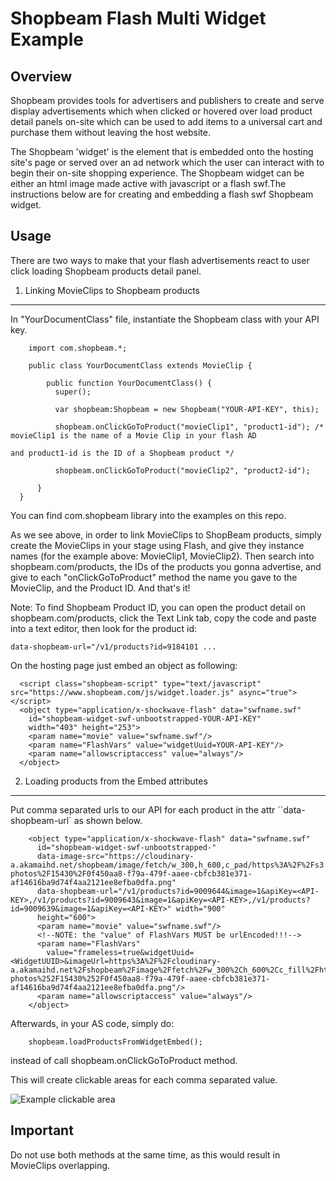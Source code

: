 Shopbeam Flash Multi Widget Example
====================

Overview
-----

Shopbeam provides tools for advertisers and publishers to create and serve display advertisements which when clicked or hovered over load product detail panels on-site which can be used to add items to a universal cart and purchase them without leaving the host website.

The Shopbeam 'widget' is the element that is embedded onto the hosting site's page or served over an ad network which the user can interact with to begin their on-site shopping experience. The Shopbeam widget can be either an html image made active with javascript or a flash swf.The instructions below are for creating and embedding a flash swf Shopbeam widget.

Usage
-----

There are two ways to make that your flash advertisements react to user click loading Shopbeam products detail panel.

1) Linking MovieClips to Shopbeam products
-----

In "YourDocumentClass" file, instantiate the Shopbeam class with your API key.

```
    import com.shopbeam.*;

    public class YourDocumentClass extends MovieClip {

        public function YourDocumentClass() { 
          super();
         
          var shopbeam:Shopbeam = new Shopbeam("YOUR-API-KEY", this);
         
          shopbeam.onClickGoToProduct("movieClip1", "product1-id"); /* movieClip1 is the name of a Movie Clip in your flash AD
                                                                       and product1-id is the ID of a Shopbeam product */

          shopbeam.onClickGoToProduct("movieClip2", "product2-id");

      }
  }
```

You can find com.shopbeam library into the examples on this repo.

As we see above, in order to link MovieClips to ShopBeam products, simply create the MovieClips in your stage using Flash, and give they instance names (for the example above: MovieClip1, MovieClip2). Then search into shopbeam.com/products, the IDs of the products you gonna advertise, and give to each "onClickGoToProduct" method the name you gave to the MovieClip, and the Product ID. And that's it!

Note: To find Shopbeam Product ID, you can open the product detail on shopbeam.com/products, click the Text Link tab, copy the code and paste into a text editor, then look for the product id: 

```
data-shopbeam-url="/v1/products?id=9184101 ...
```


On the hosting page just embed an object as following:

```
  <script class="shopbeam-script" type="text/javascript" src="https://www.shopbeam.com/js/widget.loader.js" async="true"></script>
  <object type="application/x-shockwave-flash" data="swfname.swf"
    id="shopbeam-widget-swf-unbootstrapped-YOUR-API-KEY"
    width="403" height="253">
    <param name="movie" value="swfname.swf"/>
    <param name="FlashVars" value="widgetUuid=YOUR-API-KEY"/>
    <param name="allowscriptaccess" value="always"/>
  </object>

```


2) Loading products from the Embed attributes
-----

Put comma separated urls to our API for each product in the attr ``data-shopbeam-url` as shown below.


```
    <object type="application/x-shockwave-flash" data="swfname.swf"
      id="shopbeam-widget-swf-unbootstrapped-"
      data-image-src="https://cloudinary-a.akamaihd.net/shopbeam/image/fetch/w_300,h_600,c_pad/https%3A%2F%2Fs3.amazonaws.com%2Fsb-photos%2F15430%2F0f450aa8-f79a-479f-aaee-cbfcb381e371-af14616ba9d74f4aa2121ee8efba0dfa.png"
      data-shopbeam-url="/v1/products?id=9009644&image=1&apiKey=<API-KEY>,/v1/products?id=9009643&image=1&apiKey=<API-KEY>,/v1/products?id=9009639&image=1&apiKey=<API-KEY>" width="900"
      height="600">
      <param name="movie" value="swfname.swf"/>
      <!--NOTE: the "value" of FlashVars MUST be urlEncoded!!!-->
      <param name="FlashVars"
        value="frameless=true&widgetUuid=<WidgetUUID>&imageUrl=https%3A%2F%2Fcloudinary-a.akamaihd.net%2Fshopbeam%2Fimage%2Ffetch%2Fw_300%2Ch_600%2Cc_fill%2Fhttps%253A%252F%252Fs3.amazonaws.com%252Fsb-photos%252F15430%252F0f450aa8-f79a-479f-aaee-cbfcb381e371-af14616ba9d74f4aa2121ee8efba0dfa.png"/>
      <param name="allowscriptaccess" value="always"/>
    </object>
```

Afterwards, in your AS code, simply do:

```
    shopbeam.loadProductsFromWidgetEmbed();
```
instead of call shopbeam.onClickGoToProduct method.

This will create clickable areas for each comma separated value.

![Example clickable area](http://imgur.com/NxkuZxp.png "Example clickable area")

Important
-----

Do not use both methods at the same time, as this would result in MovieClips overlapping.
